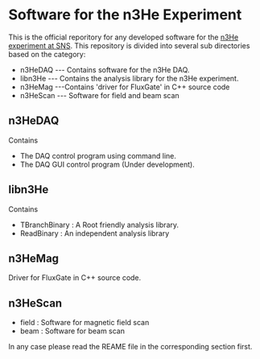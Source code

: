 Software for the n3He Experiment
================================== 
This is the official reporitory for any developed software for the [n3He experiment at SNS][1].
This repository is divided into several sub directories based on the category:
* n3HeDAQ --- Contains software for the n3He DAQ.
* libn3He --- Contains the analysis library for the n3He experiment.
* n3HeMag ---Contains 'driver for FluxGate' in C++ source code 
* n3HeScan --- Software for field and beam scan 


n3HeDAQ
-------
Contains
   * The DAQ control program using command line.
   * The DAQ GUI control program (Under development).

libn3He
-------
Contains
   *  TBranchBinary : A Root friendly analysis library.
   * ReadBinary : An independent analysis library

n3HeMag
--------
 Driver for FluxGate in C++ source code. 


n3HeScan
---------
  * field : Software for magnetic field scan
  * beam : Software for beam scan

In any case please read the REAME file in the corresponding section first.

[1]: http://n3he.wikispaces.com
